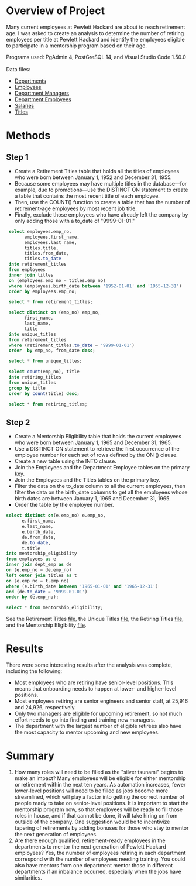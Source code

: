 # Overview of Project
Many current employees at Pewlett Hackard are about to reach retirement age. I was asked to create an analysis to determine the number of retiring employees per title at Pewlett Hackard and identify the employees eligible to participate in a mentorship program based on their age.

Programs used: PgAdmin 4, PostGreSQL 14, and Visual Studio Code 1.50.0<br><br>
Data files:<br>
* [Departments](https://github.com/alexdallman1029/Pewlett-Hackard-Analysis/blob/main/Data/departments.csv)<br>
* [Employees](https://github.com/alexdallman1029/Pewlett-Hackard-Analysis/blob/main/Data/employees.csv)<br>
* [Department Managers](https://github.com/alexdallman1029/Pewlett-Hackard-Analysis/blob/main/Data/dept_manager.csv)<br>
* [Department Employees](https://github.com/alexdallman1029/Pewlett-Hackard-Analysis/blob/main/Data/dept_emp.csv)<br>
* [Salaries](https://github.com/alexdallman1029/Pewlett-Hackard-Analysis/blob/main/Data/salaries.csv)<br>
* [Titles](https://github.com/alexdallman1029/Pewlett-Hackard-Analysis/blob/main/Data/titles.csv)<br>
  

 # Methods
## Step 1

* Create a Retirement Titles table that holds all the titles of employees who were born between January 1, 1952 and December 31, 1955. 
* Because some employees may have multiple titles in the database—for example, due to promotions—use the DISTINCT ON statement to create a table that contains the most recent title of each employee. 
* Then, use the COUNT() function to create a table that has the number of retirement-age employees by most recent job title. 
* Finally, exclude those employees who have already left the company by only adding those with a to_date of "9999-01-01."

 ```sql
  select employees.emp_no,
		employees.first_name,
		employees.last_name,
		titles.title,
		titles.from_date,
		titles.to_date
  into retirement_titles
  from employees
  inner join titles
  on (employees.emp_no = titles.emp_no)
  where (employees.birth_date between '1952-01-01' and '1955-12-31')
  order by employees.emp_no;

  select * from retirement_titles;

  select distinct on (emp_no) emp_no,
		first_name,
		last_name,
		title
  into unique_titles
  from retirement_titles
  where (retirement_titles.to_date = '9999-01-01')
  order  by emp_no, from_date desc;

  select * from unique_titles;

  select count(emp_no), title
  into retiring_titles
  from unique_titles
  group by title
  order by count(title) desc;

  select * from retiring_titles;
   ```
  ## Step 2
  
  * Create a Mentorship Eligibility table that holds the current employees who were born between January 1, 1965 and December 31, 1965.
  * Use a DISTINCT ON statement to retrieve the first occurrence of the employee number for each set of rows defined by the ON () clause.
  * Create a new table using the INTO clause.
  * Join the Employees and the Department Employee tables on the primary key.
  * Join the Employees and the Titles tables on the primary key.
  * Filter the data on the to_date column to all the current employees, then filter the data on the birth_date columns to get all the employees whose birth dates are between January 1, 1965 and December 31, 1965.
  * Order the table by the employee number.
   
  ```sql
  select distinct on(e.emp_no) e.emp_no,
		e.first_name,
		e.last_name,
		e.birth_date,
		de.from_date,
		de.to_date,
		t.title
  into mentorship_eligibility
  from employees as e
  inner join dept_emp as de
  on (e.emp_no = de.emp_no)
  left outer join titles as t
  on (e.emp_no = t.emp_no)
  where (e.birth_date between '1965-01-01' and '1965-12-31')
  and (de.to_date = '9999-01-01')
  order by (e.emp_no);

  select * from mentorship_eligibility;
 ```
See the Retirement Titles [file](https://github.com/alexdallman1029/Pewlett-Hackard-Analysis/blob/main/Data/retirement_titles.csv), the Unique Titles [file](https://github.com/alexdallman1029/Pewlett-Hackard-Analysis/blob/main/Data/unique_titles.csv), the Retiring Titles [file](https://github.com/alexdallman1029/Pewlett-Hackard-Analysis/blob/main/Data/retiring_titles.csv), and the Mentorship Eligibility [file](https://github.com/alexdallman1029/Pewlett-Hackard-Analysis/blob/main/Data/mentorship_eligibility.csv). 

# Results
There were some interesting results after the analysis was complete, including the following: 

* Most employees who are retiring have senior-level positions. This means that onboarding needs to happen at lower- and higher-level positions.  
* Most employees retiring are senior engineers and senior staff, at 25,916 and 24,926, respectively.
* Only two managers are eligible for upcoming retirement, so not much effort needs to go into finding and training new managers. 
* The department with the largest number of eligible retirees also have the most capacity to mentor upcoming and new employees.


# Summary
1. How many roles will need to be filled as the "silver tsunami" begins to make an impact? Many employees will be eligible for either mentorship or retirement within the next ten years. As automation increases, fewer lower-level positions will need to be filled as jobs become more streamlined, which will play a factor into getting the correct number of people ready to take on senior-level positions. It is important to start the mentorship program now, so that employees will be ready to fill those roles in house, and if that cannot be done, it will take hiring on from outside of the company. One suggestion would be to incentivize tapering of retirements by adding bonuses for those who stay to mentor the next generation of employees. 
2. Are there enough qualified, retirement-ready employees in the departments to mentor the next generation of Pewlett Hackard employees? Yes, the number of employees retiring in each department correspond with the number of employees needing training. You could also have mentors from one department mentor those in different departments if an inbalance occurred, especially when the jobs have similarities. 
